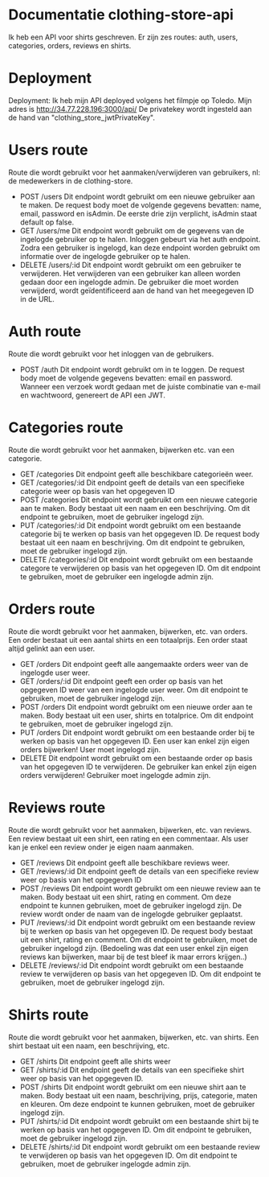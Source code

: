 # Documentatie clothing-store-api
Ik heb een API voor shirts geschreven. Er zijn zes routes: auth, users, categories, orders, reviews en shirts.

# Deployment
Deployment: Ik heb mijn API deployed volgens het filmpje op Toledo. Mijn adres is http://34.77.228.196:3000/api/
De privatekey wordt ingesteld aan de hand van "clothing_store_jwtPrivateKey". 

# Users route
Route die wordt gebruikt voor het aanmaken/verwijderen van gebruikers, nl: de medewerkers in de clothing-store.

- POST /users Dit endpoint wordt gebruikt om een nieuwe gebruiker aan te maken. De request body moet de volgende gegevens bevatten: name, email, password en isAdmin. De eerste drie zijn verplicht, isAdmin staat default op false. 
- GET /users/me Dit endpoint wordt gebruikt om de gegevens van de ingelogde gebruiker op te halen. Inloggen gebeurt via het auth endpoint. Zodra een gebruiker is ingelogd, kan deze endpoint worden gebruikt om informatie over de ingelogde gebruiker op te halen.
- DELETE /users/:id Dit endpoint wordt gebruikt om een gebruiker te verwijderen. Het verwijderen van een gebruiker kan alleen worden gedaan door een ingelogde admin. De gebruiker die moet worden verwijderd, wordt geïdentificeerd aan de hand van het meegegeven ID in de URL.

# Auth route
Route die wordt gebruikt voor het inloggen van de gebruikers.

- POST /auth Dit endpoint wordt gebruikt om in te loggen. De request body moet de volgende gegevens bevatten: email en password. Wanneer een verzoek wordt gedaan met de juiste combinatie van e-mail en wachtwoord, genereert de API een JWT. 

# Categories route
Route die wordt gebruikt voor het aanmaken, bijwerken etc. van een categorie. 

- GET /categories Dit endpoint geeft alle beschikbare categorieën weer.
- GET /categories/:id Dit endpoint geeft de details van een specifieke categorie weer op basis van het opgegeven ID
- POST /categories Dit endpoint wordt gebruikt om een nieuwe categorie aan te maken. Body bestaat uit een naam en een beschrijving. Om dit endpoint te gebruiken, moet de gebruiker ingelogd zijn. 
- PUT /categories/:id Dit endpoint wordt gebruikt om een bestaande categorie bij te werken op basis van het opgegeven ID. De request body bestaat uit een naam en beschrijving. Om dit endpoint te gebruiken, moet de gebruiker ingelogd zijn.
- DELETE /categories/:id Dit endpoint wordt gebruikt om een bestaande categore te verwijderen op basis van het opgegeven ID. Om dit endpoint te gebruiken, moet de gebruiker een ingelogde admin zijn.

# Orders route
Route die wordt gebruikt voor het aanmaken, bijwerken, etc. van orders. Een order bestaat uit een aantal shirts en een totaalprijs. Een order staat altijd gelinkt aan een user.

- GET /orders Dit endpoint geeft alle aangemaakte orders weer van de ingelogde user weer. 
- GET /orders/:id Dit endpoint geeft een order op basis van het opgegeven ID weer van een ingelogde user weer. Om dit endpoint te gebruiken, moet de gebruiker ingelogd zijn.
- POST /orders Dit endpoint wordt gebruikt om een nieuwe order aan te maken. Body bestaat uit een user, shirts en totalprice. Om dit endpoint te gebruiken, moet de gebruiker ingelogd zijn. 
- PUT /orders Dit endpoint wordt gebruikt om een bestaande order bij te werken op basis van het opgegeven ID. Een user kan enkel zijn eigen orders bijwerken! User moet ingelogd zijn.
- DELETE Dit endpoint wordt gebruikt om een bestaande order op basis van het opgegeven ID te verwijderen. De gebruiker kan enkel zijn eigen orders verwijderen! Gebruiker moet ingelogde admin zijn. 

# Reviews route
Route die wordt gebruikt voor het aanmaken, bijwerken, etc. van reviews. Een review bestaat uit een shirt, een rating en een commentaar. Als user kan je enkel een review onder je eigen naam aanmaken.

- GET /reviews Dit endpoint geeft alle beschikbare reviews weer.
- GET /reviews/:id Dit endpoint geeft de details van een specifieke review weer op basis van het opgegeven ID
- POST /reviews Dit endpoint wordt gebruikt om een nieuwe review aan te maken.  Body bestaat uit een shirt, rating en comment. Om deze endpoint te kunnen gebruiken, moet de gebruiker ingelogd zijn. De review wordt onder de naam van de ingelogde gebruiker geplaatst.  
- PUT /reviews/:id Dit endpoint wordt gebruikt om een bestaande review bij te werken op basis van het opgegeven ID. De request body bestaat uit een shirt, rating en comment. Om dit endpoint te gebruiken, moet de gebruiker ingelogd zijn. (Bedoeling was dat een user enkel zijn eigen reviews kan bijwerken, maar bij de test bleef ik maar errors krijgen..)
- DELETE /reviews/:id Dit endpoint wordt gebruikt om een bestaande review te verwijderen op basis van het opgegeven ID. Om dit endpoint te gebruiken, moet de gebruiker ingelogd zijn.

# Shirts route
Route die wordt gebruikt voor het aanmaken, bijwerken, etc. van shirts. Een shirt bestaat uit een naam, een beschrijving, etc. 

- GET /shirts Dit endpoint geeft alle shirts weer
- GET /shirts/:id Dit endpoint geeft de details van een specifieke shirt weer op basis van het opgegeven ID.
- POST /shirts Dit endpoint wordt gebruikt om een nieuwe shirt aan te maken. Body bestaat uit een naam, beschrijving, prijs, categorie, maten en kleuren. Om deze endpoint te kunnen gebruiken, moet de gebruiker ingelogd zijn.
- PUT /shirts/:id Dit endpoint wordt gebruikt om een bestaande shirt bij te werken op basis van het opgegeven ID. Om dit endpoint te gebruiken, moet de gebruiker ingelogd zijn.
- DELETE /shirts/:id Dit endpoint wordt gebruikt om een bestaande review te verwijderen op basis van het opgegeven ID. Om dit endpoint te gebruiken, moet de gebruiker ingelogde admin zijn.
